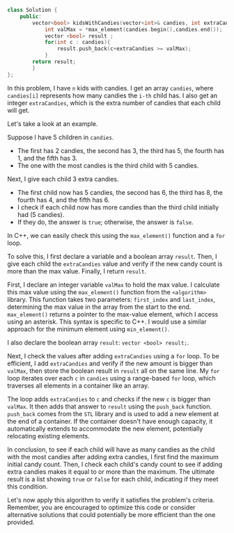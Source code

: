 ```cpp
class Solution {
    public:
        vector<bool> kidsWithCandies(vector<int>& candies, int extraCandies) {
            int valMax = *max_element(candies.begin(),candies.end());
            vector <bool> result ;
            for(int c : candies){
                result.push_back(c+extraCandies >= valMax);
            }
        return result;
        }
};
```
In this problem, I have `n` kids with candies. I get an array `candies`, where `candies[i]` represents how many candies the `i-th` child has. I also get an integer `extraCandies`, which is the extra number of candies that each child will get.

Let's take a look at an example.

Suppose I have 5 children in `candies`. 
- The first has 2 candies, the second has 3, the third has 5, the fourth has 1, and the fifth has 3.
- The one with the most candies is the third child with 5 candies.

Next, I give each child 3 extra candies. 
- The first child now has 5 candies, the second has 6, the third has 8, the fourth has 4, and the fifth has 6.
- I check if each child now has more candies than the third child initially had (5 candies).
- If they do, the answer is `true`; otherwise, the answer is `false`.

In C++, we can easily check this using the `max_element()` function and a `for` loop.

To solve this, I first declare a variable and a boolean array `result`. Then, I give each child the `extraCandies` value and verify if the new candy count is more than the max value. Finally, I return `result`.

First, I declare an integer variable `valMax` to hold the max value. I calculate this max value using the `max_element()` function from the `<algorithm>` library. This function takes two parameters: `first_index` and `last_index`, determining the max value in the array from the start to the end. `max_element()` returns a pointer to the max-value element, which I access using an asterisk. This syntax is specific to C++. I would use a similar approach for the minimum element using `min_element()`.

I also declare the boolean array `result`: `vector <bool> result;`.

Next, I check the values after adding `extraCandies` using a `for` loop. To be efficient, I add `extraCandies` and verify if the new amount is bigger than `valMax`, then store the boolean result in `result` all on the same line. My `for` loop iterates over each `c` in `candies` using a range-based `for` loop, which traverses all elements in a container like an array.

The loop adds `extraCandies` to `c` and checks if the new `c` is bigger than `valMax`. It then adds that answer to `result` using the `push_back` function. `push_back` comes from the `STL` library and is used to add a new element at the end of a container. If the container doesn't have enough capacity, it automatically extends to accommodate the new element, potentially relocating existing elements.

In conclusion, to see if each child will have as many candies as the child with the most candies after adding extra candies, I first find the maximum initial candy count. Then, I check each child's candy count to see if adding extra candies makes it equal to or more than the maximum. The ultimate result is a list showing `true` or `false` for each child, indicating if they meet this condition.

Let's now apply this algorithm to verify it satisfies the problem's criteria. Remember, you are encouraged to optimize this code or consider alternative solutions that could potentially be more efficient than the one provided.